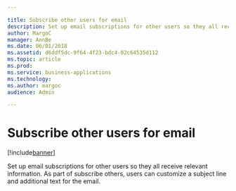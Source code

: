 ```yaml
---

title: Subscribe other users for email
description: Set up email subscriptions for other users so they all receive relevant information.
author: MargoC
manager: AnnBe
ms.date: 06/01/2018
ms.assetid: d6ddf5dc-9f64-4f23-bdc4-02c64535d112
ms.topic: article
ms.prod: 
ms.service: business-applications
ms.technology: 
ms.author: margoc
audience: Admin

---
```

#  Subscribe other users for email




[!include[banner](../../../includes/banner.md)]

Set up email subscriptions for other users so they all receive relevant
information. As part of subscribe others, users can customize a subject line and
additional text for the email.
